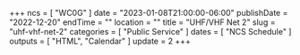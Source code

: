 +++
ncs = [ "WC0G" ]
date = "2023-01-08T21:00:00-06:00"
publishDate = "2022-12-20"
endTime = ""
location = ""
title = "UHF/VHF Net 2"
slug = "uhf-vhf-net-2"
categories = [ "Public Service" ]
dates = [ "NCS Schedule" ]
outputs = [ "HTML", "Calendar" ]
update = 2
+++

